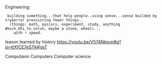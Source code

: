 Engineering: 

     building something...that help people..using sense...sense builded by try&error prexsisting fewer things..
      (things: math, pysiscs, experiment, study, anything #kuch_bhi_to_solve, maybe a stone, wheel)...
        with ⚡️ speed.

   leason learned by history https://youtu.be/V574Nkpyp8g?si=ttXfCE7eS7jkKgsT


Computaion
Computers
Computer science


